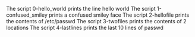 The script 0-hello_world prints the line hello world
The script 1-confused_smiley prints a confused smiley face
The script 2-hellofile prints the contents of /etc/passwd
The script 3-twofiles prints the contents of 2 locations
The script 4-lastlines prints the last 10 lines of passwd
